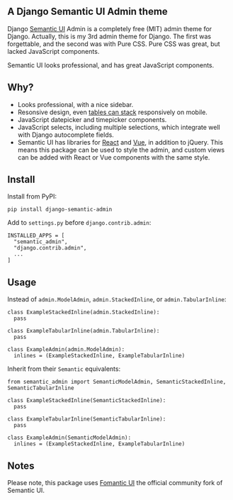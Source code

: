 A Django Semantic UI Admin theme
--------------------------------
Django [Semantic UI](https://semantic-ui.com/) Admin is a completely free (MIT) admin theme for Django. Actually, this is my 3rd admin theme for Django. The first was forgettable, and the second was with Pure CSS. Pure CSS was great, but lacked JavaScript components.

Semantic UI looks professional, and has great JavaScript components.

Why?
----
* Looks professional, with a nice sidebar.
* Resonsive design, even [tables can stack](https://semantic-ui.com/collections/table.html#stacking) responsively on mobile.
* JavaScript datepicker and timepicker components.
* JavaScript selects, including multiple selections, which integrate well with Django autocomplete fields.
* Semantic UI has libraries for [React](https://react.semantic-ui.com/) and [Vue](https://semantic-ui-vue.github.io/#/), in addition to jQuery. This means this package can be used to style the admin, and custom views can be added with React or Vue components with the same style.

Install
-------

Install from PyPI:

```
pip install django-semantic-admin
```

Add to `settings.py` before `django.contrib.admin`:

```
INSTALLED_APPS = [
  "semantic_admin",
  "django.contrib.admin",
  ...
]
```

Usage
-----

Instead of `admin.ModelAdmin`, `admin.StackedInline`, or `admin.TabularInline`:

```
class ExampleStackedInline(admin.StackedInline):
  pass

class ExampleTabularInline(admin.TabularInline):
  pass

class ExampleAdmin(admin.ModelAdmin):
  inlines = (ExampleStackedInline, ExampleTabularInline)
```

Inherit from their `Semantic` equivalents:

```
from semantic_admin import SemanticModelAdmin, SemanticStackedInline, SemanticTabularInline

class ExampleStackedInline(SemanticStackedInline):
  pass

class ExampleTabularInline(SemanticTabularInline):
  pass

class ExampleAdmin(SemanticModelAdmin):
  inlines = (ExampleStackedInline, ExampleTabularInline)
```

Notes
-----
Please note, this package uses [Fomantic UI](https://fomantic-ui.com/) the official community fork of Semantic UI.
